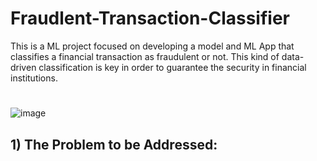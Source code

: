 # Fraudlent-Transaction-Classifier

This is a ML project focused on developing a model and ML App that classifies a financial transaction as fraudulent or not. This kind of data-driven classification is key in order to guarantee the security in financial institutions.
#


![image](https://github.com/T1burski/Fraudlent-Transaction-Classifier/assets/100734219/5c644126-0198-4b64-b10e-807347e7c9f6)

## 1) The Problem to be Addressed:
